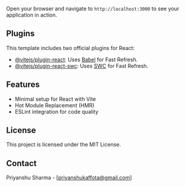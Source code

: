 
Open your browser and navigate to `http://localhost:3000` to see your application in action.

## Plugins

This template includes two official plugins for React:

- [@vitejs/plugin-react](https://github.com/vitejs/vite-plugin-react/blob/main/packages/plugin-react/README.md): Uses [Babel](https://babeljs.io/) for Fast Refresh.
- [@vitejs/plugin-react-swc](https://github.com/vitejs/vite-plugin-react-swc): Uses [SWC](https://swc.rs/) for Fast Refresh.

## Features

- Minimal setup for React with Vite
- Hot Module Replacement (HMR)
- ESLint integration for code quality


## License

This project is licensed under the MIT License.

## Contact

Priyanshu Sharma - [priyanshukaffota@gmail.com]

